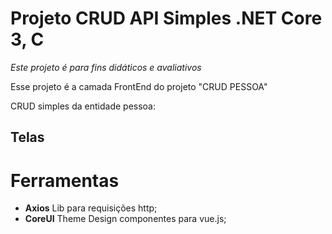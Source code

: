 # Projeto CRUD API Simples .NET Core 3, C

_Este projeto é para fins didáticos e avaliativos_

Esse projeto é a camada FrontEnd do projeto "CRUD PESSOA"

CRUD simples da entidade pessoa:

## Telas

# Ferramentas

- **Axios** Lib para requisições http;
- **CoreUI** Theme Design componentes para vue.js;
